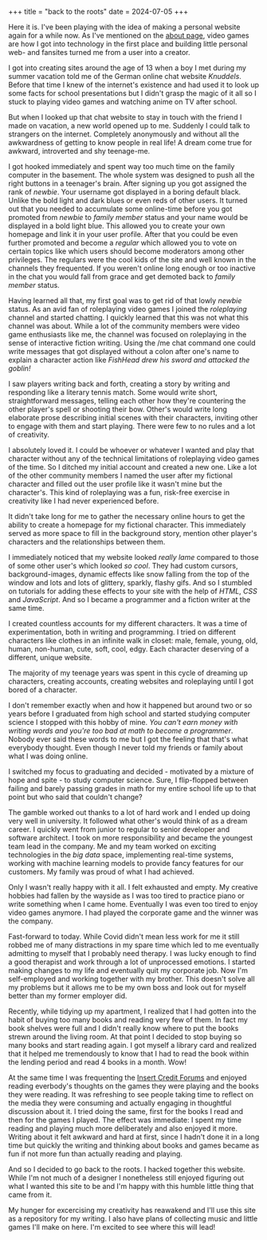 +++
title = "back to the roots"
date = 2024-07-05
+++

Here it is. I've been playing with the idea of making a personal website again for a while now. As I've mentioned on the [about page](@/about.md), video games are how I got into technology in the first place and building little personal web- and fansites turned me from a user into a creator.

I got into creating sites around the age of 13 when a boy I met during my summer vacation told me of the German online chat website _Knuddels_. Before that time I knew of the internet's existence and had used it to look up some facts for school presentations but I didn't grasp the magic of it all so I stuck to playing video games and watching anime on TV after school.

But when I looked up that chat website to stay in touch with the friend I made on vacation, a new world opened up to me. Suddenly I could talk to strangers on the internet. Completely anonymously and without all the awkwardness of getting to know people in real life! A dream come true for awkward, introverted and shy teenage-me.

I got hooked immediately and spent way too much time on the family computer in the basement. The whole system was designed to push all the right buttons in a teenager's brain. After signing up you got assigned the rank of _newbie_. Your username got displayed in a boring default black. Unlike the bold light and dark blues or even reds of other users. It turned out that you needed to accumulate some online-time before you got promoted from _newbie_ to _family member_ status and your name would be displayed in a bold light blue. This allowed you to create your own homepage and link it in your user profile. After that you could be even further promoted and become a _regular_ which allowed you to vote on certain topics like which users should become moderators among other privileges. The regulars were the cool kids of the site and well known in the channels they frequented. If you weren't online long enough or too inactive in the chat you would fall from grace and get demoted back to _family member_ status.

Having learned all that, my first goal was to get rid of that lowly _newbie_ status. As an avid fan of roleplaying video games I joined the _roleplaying_ channel and started chatting. I quickly learned that this was not what this channel was about. While a lot of the community members were video game enthusiasts like me, the channel was focused on roleplaying in the sense of interactive fiction writing. Using the /me chat command one could write messages that got displayed without a colon after one's name to explain a character action like _FishHead drew his sword and attacked the goblin!_

I saw players writing back and forth, creating a story by writing and responding like a literary tennis match. Some would write short, straightforward messages, telling each other how they're countering the other player's spell or shooting their bow. Other's would write long elaborate prose describing initial scenes with their characters, inviting other to engage with them and start playing. There were few to no rules and a lot of creativity.

I absolutely loved it. I could be whoever or whatever I wanted and play that character without any of the technical limitations of roleplaying video games of the time. So I ditched my initial account and created a new one. Like a lot of the other community members I named the user after my fictional character and filled out the user profile like it wasn't mine but the character's. This kind of roleplaying was a fun, risk-free exercise in creativity like I had never experienced before.

It didn't take long for me to gather the necessary online hours to get the ability to create a homepage for my fictional character. This immediately served as more space to fill in the background story, mention other player's characters and the relationships between them.

I immediately noticed that my website looked _really lame_ compared to those of some other user's which looked _so cool_. They had custom cursors, background-images, dynamic effects like snow falling from the top of the window and lots and lots of glittery, sparkly, flashy gifs. And so I stumbled on tutorials for adding these effects to your site with the help of _HTML_, _CSS_ and _JavaScript_. And so I became a programmer and a fiction writer at the same time.

I created countless accounts for my different characters. It was a time of experimentation, both in writing and programming. I tried on different characters like clothes in an infinite walk in closet: male, female, young, old, human, non-human, cute, soft, cool, edgy. Each character deserving of a different, unique website.

The majority of my teenage years was spent in this cycle of dreaming up characters, creating accounts, creating websites and roleplaying until I got bored of a character.

I don't remember exactly when and how it happened but around two or so years before I graduated from high school and started studying computer science I stopped with this hobby of mine. _You can't earn money with writing words and you're too bad at math to become a programmer_. Nobody ever said these words to me but I got the feeling that that's what everybody thought. Even though I never told my friends or family about what I was doing online.

I switched my focus to graduating and decided - motivated by a mixture of hope and spite - to study computer science. Sure, I flip-flopped between failing and barely passing grades in math for my entire school life up to that point but who said that couldn't change?

The gamble worked out thanks to a lot of hard work and I ended up doing very well in university. It followed what other's would think of as a dream career. I quickly went from junior to regular to senior developer and software architect. I took on more responsibility and became the youngest team lead in the company. Me and my team worked on exciting technologies in the _big data_ space, implementing real-time systems, working with machine learning models to provide fancy features for our customers. My family was proud of what I had achieved.

Only I wasn't really happy with it all. I felt exhausted and empty. My creative hobbies had fallen by the wayside as I was too tired to practice piano or write something when I came home. Eventually I was even too tired to enjoy video games anymore. I had played the corporate game and the winner was the company.

Fast-forward to today. While Covid didn't mean less work for me it still robbed me of many distractions in my spare time which led to me eventually admitting to myself that I probably need therapy. I was lucky enough to find a good therapist and work through a lot of unprocessed emotions. I started making changes to my life and eventually quit my corporate job. Now I'm self-employed and working together with my brother. This doesn't solve all my problems but it allows me to be my own boss and look out for myself better than my former employer did.

Recently, while tidying up my apartment, I realized that I had gotten into the habit of buying too many books and reading very few of them. In fact my book shelves were full and I didn't really know where to put the books strewn around the living room. At that point I decided to stop buying so many books and start reading again. I got myself a library card and realized that it helped me tremendously to know that I had to read the book within the lending period and read 4 books in a month. Wow!

At the same time I was frequenting the [Insert Credit Forums](https://forums.insertcredit.com/) and enjoyed reading everbody's thoughts on the games they were playing and the books they were reading. It was refreshing to see people taking time to reflect on the media they were consuming and actually engaging in thoughtful discussion about it. I tried doing the same, first for the books I read and then for the games I played. The effect was immediate: I spent my time reading and playing much more deliberately and also enjoyed it more. Writing about it felt awkward and hard at first, since I hadn't done it in a long time but quickly the writing and thinking about books and games became as fun if not more fun than actually reading and playing.

And so I decided to go back to the roots. I hacked together this website. While I'm not much of a designer I nonetheless still enjoyed figuring out what I wanted this site to be and I'm happy with this humble little thing that came from it.

My hunger for excercising my creativity has reawakend and I'll use this site as a repository for my writing. I also have plans of collecting music and little games I'll make on here. I'm excited to see where this will lead!
